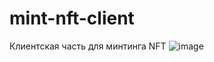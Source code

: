 # mint-nft-client
Клиентская часть для минтинга NFT
![image](https://user-images.githubusercontent.com/44196228/177099852-c2d49e95-85bd-46f7-ba91-3a44183c0850.png)
